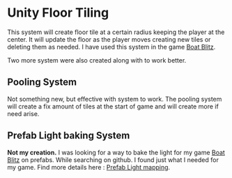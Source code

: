 # Unity Floor Tiling

This system will create floor tile at a certain radius keeping the player at the center. It will update the floor as the player moves creating new tiles or deleting them as needed.
I have used this system in the game [Boat Blitz](https://play.google.com/store/apps/details?id=com.novalabs.bb&pcampaignid=web_share).

Two more system were also created along with to work better. 

## Pooling System
Not something new, but effective with system to work. The pooling system will create a fix amount of tiles at
the start of game and will create more if need arise.

## Prefab Light baking System
<b>Not my creation.</b> I was looking for a way to bake the light for my game [Boat Blitz](https://play.google.com/store/apps/details?id=com.novalabs.bb&pcampaignid=web_share) on prefabs.
While searching on github. I found just what I needed for my game. Find more details here : [Prefab Light mapping](https://github.com/Ayfel/PrefabLightmapping).


